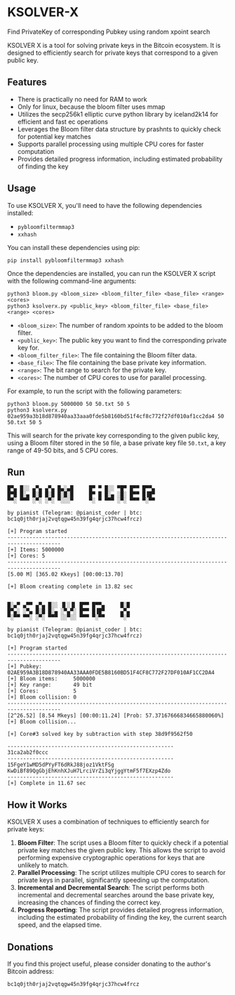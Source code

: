 # KSOLVER-X
Find PrivateKey of corresponding Pubkey using random xpoint search

KSOLVER X is a tool for solving private keys in the Bitcoin ecosystem. It is designed to efficiently search for private keys that correspond to a given public key.

## Features

- There is practically no need for RAM to work
- Only for linux, because the bloom filter uses mmap
- Utilizes the secp256k1 elliptic curve python library by iceland2k14 for efficient and fast ec operations
- Leverages the Bloom filter data structure by prashnts to quickly check for potential key matches
- Supports parallel processing using multiple CPU cores for faster computation
- Provides detailed progress information, including estimated probability of finding the key

## Usage

To use KSOLVER X, you'll need to have the following dependencies installed:

- `pybloomfiltermmap3`
- `xxhash`

You can install these dependencies using pip:

```
pip install pybloomfiltermmap3 xxhash
```

Once the dependencies are installed, you can run the KSOLVER X script with the following command-line arguments:

```
python3 bloom.py <bloom_size> <bloom_filter_file> <base_file> <range> <cores>
python3 ksolverx.py <public_key> <bloom_filter_file> <base_file> <range> <cores>
```

- `<bloom_size>`: The number of random xpoints to be added to the bloom filter.
- `<public_key>`: The public key you want to find the corresponding private key for.
- `<bloom_filter_file>`: The file containing the Bloom filter data.
- `<base_file>`: The file containing the base private key information.
- `<range>`: The bit range to search for the private key.
- `<cores>`: The number of CPU cores to use for parallel processing.

For example, to run the script with the following parameters:

```
python3 bloom.py 5000000 50 50.txt 50 5
python3 ksolverx.py 02ae959a3b18d878940aa33aaa0fde5b8160bd51f4cf8c772f27df010af1cc2da4 50 50.txt 50 5
```

This will search for the private key corresponding to the given public key, using a Bloom filter stored in the `50` file, a base private key file `50.txt`, a key range of 49-50 bits, and 5 CPU cores.

## Run
```
█▀▄ █░░ ▄▀▄ ▄▀▄ █▄░▄█     █▀ ▀ █░░ ▀█▀ █▀▀ █▀▀▄
█▀█ █░▄ █░█ █░█ █░█░█     █▀ █ █░▄ ░█░ █▀▀ █▐█▀
▀▀░ ▀▀▀ ░▀░ ░▀░ ▀░░░▀     ▀░ ▀ ▀▀▀ ░▀░ ▀▀▀ ▀░▀▀

by pianist (Telegram: @pianist_coder | btc: bc1q0jth0rjaj2vqtqgw45n39fg4qrjc37hcw4frcz)

[+] Program started
---------------------------------------------------------------------------------------
[+] Items: 5000000
[+] Cores: 5
---------------------------------------------------------------------------------------
[5.00 M] [365.02 Kkeys] [00:00:13.70]

[+] Bloom creating complete in 13.82 sec


█░▄▀ ▄▀▀ ▄▀▄ █░░ ▐▌░▐▌ █▀▀ █▀▀▄     █░█
█▀▄░ ░▀▄ █░█ █░▄ ░▀▄▀░ █▀▀ █▐█▀     ▄▀▄
▀░▀▀ ▀▀░ ░▀░ ▀▀▀ ░░▀░░ ▀▀▀ ▀░▀▀     ▀░▀

by pianist (Telegram: @pianist_coder | btc: bc1q0jth0rjaj2vqtqgw45n39fg4qrjc37hcw4frcz)

[+] Program started
---------------------------------------------------------------------------------------
[+] Pubkey:          02AE959A3B18D878940AA33AAA0FDE5B8160BD51F4CF8C772F27DF010AF1CC2DA4
[+] Bloom items:     5000000
[+] Key range:       49 bit
[+] Cores:           5
[+] Bloom collision: 0
---------------------------------------------------------------------------------------
[2^26.52] [8.54 Mkeys] [00:00:11.24] [Prob: 57.37167666834665880060%]
[+] Bloom collision...

[+] Core#3 solved key by subtraction with step 38d9f9562f50

-----------------------------------------------------
31ca2ab2f0ccc
-----------------------------------------------------
15FgeY1wMD5dPYyFT6dRkJ88joz1VktFSg
KwDiBf89QgGbjEhKnhXJuH7LrciVrZi3qYjggYtmF5f7EXzp4Zdo
-----------------------------------------------------
[+] Complete in 11.67 sec
```
## How it Works

KSOLVER X uses a combination of techniques to efficiently search for private keys:

1. **Bloom Filter**: The script uses a Bloom filter to quickly check if a potential private key matches the given public key. This allows the script to avoid performing expensive cryptographic operations for keys that are unlikely to match.
2. **Parallel Processing**: The script utilizes multiple CPU cores to search for private keys in parallel, significantly speeding up the computation.
3. **Incremental and Decremental Search**: The script performs both incremental and decremental searches around the base private key, increasing the chances of finding the correct key.
4. **Progress Reporting**: The script provides detailed progress information, including the estimated probability of finding the key, the current search speed, and the elapsed time.

## Donations
If you find this project useful, please consider donating to the author's Bitcoin address:

`bc1q0jth0rjaj2vqtqgw45n39fg4qrjc37hcw4frcz`
